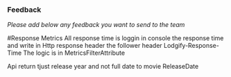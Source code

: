 ### Feedback

*Please add below any feedback you want to send to the team*

#Response Metrics
All response time is loggin in console the response time and write in Http response header the follower header Lodgify-Response-Time
The logic is in MetricsFilterAttribute

Api return tjust release year and not full date to movie ReleaseDate